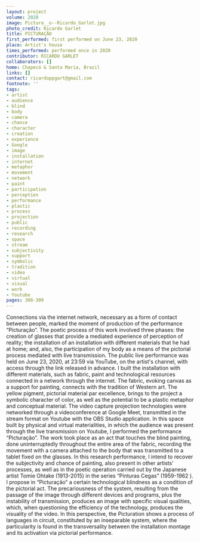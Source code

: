 ```yaml
---
layout: project
volume: 2020
image: Pictura__o--Ricardo_Garlet.jpg
photo_credit: Ricardo Garlet
title: PICTURAÇÃO
first_performed: first performed on June 23, 2020
place: Artist's house
times_performed: performed once in 2020
contributor: RICARDO GARLET
collaborators: []
home: Chapecó & Santa Maria, Brazil
links: []
contact: ricardoppgart@gmail.com
footnote: ''
tags:
- artist
- audience
- blind
- body
- camera
- chance
- character
- creation
- experience
- Google
- image
- installation
- internet
- metaphor
- movement
- network
- paint
- participation
- perception
- performance
- plastic
- process
- projection
- public
- recording
- research
- space
- stream
- subjectivity
- support
- symbolic
- tradition
- video
- virtual
- visual
- work
- Youtube
pages: 308-309
---
```


Connections via the internet network, necessary as a form of contact between people, marked the moment of production of the performance “Picturação”. The poetic process of this work involved three phases: the creation of glasses that provide a mediated experience of perception of reality; the installation of an installation with different materials that he had at home; and, also, the participation of my body as a means of the pictorial process mediated with live transmission. The public live performance was held on June 23, 2020, at 23:59 via YouTube, on the artist's channel, with access through the link released in advance.
I built the installation with different materials, such as fabric, paint and technological resources connected in a network through the internet. The fabric, evoking canvas as a support for painting, connects with the tradition of Western art. The yellow pigment, pictorial material par excellence, brings to the project a symbolic character of color, as well as the potential to be a plastic metaphor and conceptual material. The video capture projection technologies were networked through a videoconference at Google Meet, transmitted in the stream format on Youtube with the OBS Studio application.
In this space built by physical and virtual materialities, in which the audience was present through the live transmission on Youtube, I performed the performance “Picturação”. The work took place as an act that touches the blind painting, done uninterruptedly throughout the entire area of ​​the fabric, recording the movement with a camera attached to the body that was transmitted to a tablet fixed on the glasses.
In this research performance, I intend to recover the subjectivity and chance of painting, also present in other artists' processes, as well as in the poetic operation carried out by the Japanese artist Tomie Ohtake (1913-2015) in the series “Pinturas Cegas” (1959-1962 ). I propose in “Picturação” a certain technological blindness as a condition of the pictorial act.
The precariousness of the system, resulting from the passage of the image through different devices and programs, plus the instability of transmission, produces an image with specific visual qualities, which, when questioning the efficiency of the technology, produces the visuality of the video. In this perspective, the Picturation shows a process of languages ​​in circuit, constituted by an inseparable system, where the particularity is found in the transversality between the installation montage and its activation via pictorial performance.
